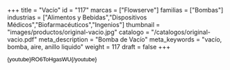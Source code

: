 +++
title = "Vacío"
id = "117"
marcas = ["Flowserve"]
familias = ["Bombas"]
industrias = ["Alimentos y Bebidas","Dispositivos Médicos","Biofarmacéuticos","Ingenios"]
thumbnail = "images/productos/original-vacio.jpg"
catalogo = "/catalogos/original-vacio.pdf"
meta_description = "Bomba de Vacío"
meta_keywords = "vacío, bomba, aire, anillo liquido"
weight = 117
draft = false
+++
<p><span style="color: #000000; font-family: Arial; font-size: 13px; line-height: 14.399999618530273px; text-align: justify; white-space: pre-wrap;">{youtube}RO6ToHgasWU{/youtube}</span></p>